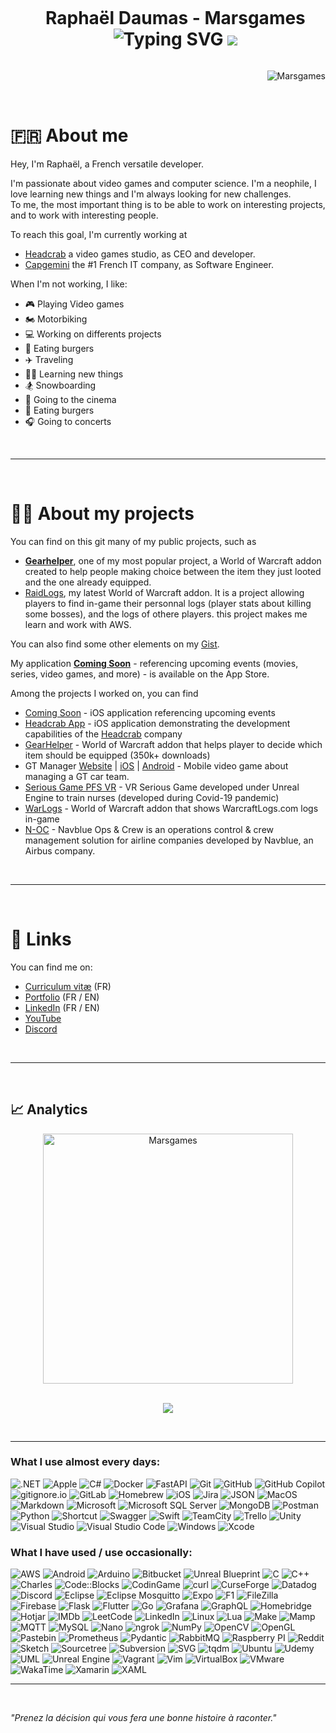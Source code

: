 <div id="user-content-toc" align="center">
  <ul>
    <summary>
      <h1 style="display: inline-block;">
          Raphaël Daumas - Marsgames <!-- 👋 -->
        <br/>
        <img src="http://readme-typing-svg.herokuapp.com?font=Roboto&size=30&pause=1000&color=ADBAC7&center=true&vCenter=true&width=300&height=45&lines=Passionate;Neophile;Independant;Stress+resistant;Competent;Decider;Curious;Insightful;Determined;Logical;Positive;Trustworthy;Loyal;Adptable;Optimistic;Humorous;Open+minded;Tenacious;Patient;Versatile;" alt="Typing SVG" />
        
<img src= 'https://capsule-render.vercel.app/api?type=rect&color=gradient&height=2.5'/>
      </h1>
    </summary>
  </ul>
</div>
<p align="right"> <img src="https://komarev.com/ghpvc/?username=Marsgames&label=Profile%20views&color=0e75b6&style=flat" alt="Marsgames" /> </p>

<br/>

# 🇫🇷 About me

Hey, I'm Raphaël, a French versatile developer.

I'm passionate about video games and computer science. I'm a neophile, I love learning new things and I'm always looking for new challenges. <br/>
To me, the most important thing is to be able to work on interesting projects, and to work with interesting people.


To reach this goal, I'm currently working at
- [Headcrab](https://headcrab.fr) a video games studio, as CEO and developer.
- [Capgemini](https://www.capgemini.com) the #1 French IT company, as Software Engineer.

When I'm not working, I like:
- 🎮 Playing Video games
- 🏍️ Motorbiking
- 💻 Working on differents projects
- 🍔 Eating burgers
- ✈️ Traveling
- 🧑‍🎓 Learning new things
- 🏂 Snowboarding
- 🍿 Going to the cinema
- 🍔 Eating burgers
- 🎧 Going to concerts

<br/>

---

<br/>

# 🧑‍💻 About my projects
You can find on this git many of my public projects, such as<br>
- [**Gearhelper**](https://github.com/Marsgames/GearHelper), one of my most popular project, a World of Warcraft addon created to help people making choice between the item they just looted and the one already equipped.
- [RaidLogs](https://github.com/Marsgames/RaidLogs), my latest World of Warcraft addon. It is a project allowing players to find in-game their personnal logs (player stats about killing some bosses), and the logs of othere players. this project makes me learn and work with AWS.

You can also find some other elements on my [Gist](https://gist.github.com/marsgames).


My application [**Coming Soon**](https://apps.apple.com/fr/app/coming-soon/id1628414836) - referencing upcoming events (movies, series, video games, and more) - is available on the App Store.

Among the projects I worked on, you can find
- [Coming Soon](https://apps.apple.com/fr/app/coming-soon/id1628414836) - iOS application referencing upcoming events
- [Headcrab App](https://testflight.apple.com/join/vKDCeKk3) - iOS application demonstrating the development capabilities of the [Headcrab](https://www.headcrab.fr) company
- [GearHelper](https://www.curseforge.com/wow/addons/gearhelper) - World of Warcraft addon that helps player to decide which item should be equipped (350k+ downloads)
- GT Manager [Website](https://tinydigitalfactory.com/gt-manager/) | [iOS](https://apps.apple.com/dz/app/gt-manager/id1537951774?l=fr) | [Android](https://play.google.com/store/apps/details?id=com.TDF.GTM&hl=fr&gl=US&pli=1) - Mobile video game about managing a GT car team.
- [Serious Game PFS VR](https://www.poleformation-sante.fr/chambre-des-erreurs-realite-virtuelle/) - VR Serious Game developed under Unreal Engine to train nurses (developed during Covid-19 pandemic)
- [WarLogs](https://www.curseforge.com/wow/addons/warlogs) - World of Warcraft addon that shows WarcraftLogs.com logs in-game
- [N-OC](https://www.navblue.aero/product/n-ops-and-crew/) - Navblue Ops & Crew is an operations control & crew management solution for airline companies developed by Navblue, an Airbus company.

<br/>

---

<br/>

<!--
🌱 I'm currently learning 🌱 
- Machine Learning. I'm working on a Unity lib that will helps developers to test their *hypercasual games*
- Some DevOps (Grafana, Docker, Kubernetes, Vagrant, etc...)
-->

<!--
**Marsgames/Marsgames** is a ✨ _special_ ✨ repository because its `README.md` (this file) appears on your GitHub profile.

Here are some ideas to get you started:

- 🔭 I’m currently working on ...
- 🌱 I’m currently learning ...
- 👯 I’m looking to collaborate on ...
- 🤔 I’m looking for help with ...
- 💬 Ask me about ...
- 📫 How to reach me: ...
- 😄 Pronouns: ...
- ⚡ Fun fact: ...
-->

# 🔗 Links
You can find me on:
- [Curriculum vitæ](https://github.com/Marsgames/Marsgames/blob/main/CV_RD_01_04_2024.pdf) (FR)
- [Portfolio](https://raphdaumas.wixsite.com/portfolio) (FR / EN)
- [LinkedIn](https://fr.linkedin.com/in/rdaumas) (FR / EN)
- [YouTube](https://www.youtube.com/user/Marsgamess)
- [Discord](http://discordapp.com/users/228593357092421642)

<br/>

---

<br/>

## 📈 Analytics

<!--
<p align=center>
  <div align=center>
    <a href="https://github.com/denvercoder1/github-readme-streak-stats" title="Go to Source">
      <img align="left" width=400 src="https://streak-stats.demolab.com/?user=Marsgames&theme=dracula&hide_border=false" alt="Marsgames" />
    </a>
    <a href="https://github.com/Marsgames/github-readme-stats" title="Go to Source">
      <img align="right" width=400 src="https://github-readme-stats.vercel.app/api?username=Marsgames&show_icons=true&include_all_commits=true&count_private=true&theme=dracula&hide_border=false" />
    </a>
  </div>
  <br><br><br><br><br><br><br><br>
  <div align=center>
    <a href="https://github.com/anuraghazra/github-readme-stats">
      <img width=335 align="center" src="https://github-readme-stats.vercel.app/api/top-langs/?username=Marsgames&langs_count=8&layout=compact&include_all_commits=true&count_private=true&theme=dracula&hide_border=false&hide=Jupyter%20Notebook" />
    </a>
  </div>
</p>

<br/>
<br/>
<br/>

<p align=center>
  <div align=center>
  <a href="https://github.com/ryo-ma/github-profile-trophy">
      <img align="center" src="https://github-profile-trophy.vercel.app/?username=marsgames&theme=dracula&column=5&margin-w=5&margin-h=5" />
    </a>
  </div>
</p>

<br/>

---

-->

<p align=center>
  <div align=center>
    <a href="https://github.com/denvercoder1/github-readme-streak-stats" title="Go to Source">
      <img align="center" width=400 src="https://streak-stats.demolab.com/?user=Marsgames&theme=dracula&hide_border=false" alt="Marsgames" />
    </a>
  </div>
  <br>
</p>

<p align=center>
  <div align=center>
  <a href="https://github.com/ryo-ma/github-profile-trophy">
      <img align="center" src="https://github-profile-trophy.vercel.app/?username=marsgames&theme=dracula&column=5&margin-w=5&margin-h=5" />
    </a>
  </div>
</p>

<br/>

---
<!-- https://home.aveek.io/GitHub-Profile-Badges/ -->

### What I use almost every days:
![.NET](https://img.shields.io/badge/.NET-512BD4.svg?style=for-the-badge&logo=dotnet&logoColor=white)
![Apple](https://img.shields.io/badge/Apple-000000.svg?style=for-the-badge&logo=Apple&logoColor=white)
![C#](https://img.shields.io/badge/C#-512BD4.svg?style=for-the-badge&logo=C#&logoColor=white)
![Docker](https://img.shields.io/badge/Docker-2496ED.svg?style=for-the-badge&logo=Docker&logoColor=white)
![FastAPI](https://img.shields.io/badge/FastAPI-009688.svg?style=for-the-badge&logo=FastAPI&logoColor=white)
![Git](https://img.shields.io/badge/Git-F05032.svg?style=for-the-badge&logo=Git&logoColor=white)
![GitHub](https://img.shields.io/badge/GitHub-181717.svg?style=for-the-badge&logo=GitHub&logoColor=white)
![GitHub Copilot](https://img.shields.io/badge/GitHub%20Copilot-000000.svg?style=for-the-badge&logo=GitHub-Copilot&logoColor=white)
![gitignore.io](https://img.shields.io/badge/gitignore.io-204ECF.svg?style=for-the-badge&logo=gitignoredotio&logoColor=white)
![GitLab](https://img.shields.io/badge/GitLab-FC6D26.svg?style=for-the-badge&logo=GitLab&logoColor=white)
![Homebrew](https://img.shields.io/badge/Homebrew-FBB040.svg?style=for-the-badge&logo=Homebrew&logoColor=black)
![iOS](https://img.shields.io/badge/iOS-000000.svg?style=for-the-badge&logo=iOS&logoColor=white)
![Jira](https://img.shields.io/badge/Jira-0052CC.svg?style=for-the-badge&logo=Jira&logoColor=white)
![JSON](https://img.shields.io/badge/JSON-000000.svg?style=for-the-badge&logo=JSON&logoColor=white)
![MacOS](https://img.shields.io/badge/macOS-000000.svg?style=for-the-badge&logo=macOS&logoColor=white)
![Markdown](https://img.shields.io/badge/Markdown-000000.svg?style=for-the-badge&logo=Markdown&logoColor=white)
![Microsoft](https://img.shields.io/badge/Microsoft-5E5E5E.svg?style=for-the-badge&logo=Microsoft&logoColor=white)
![Microsoft SQL Server](https://img.shields.io/badge/Microsoft%20SQL%20Server-CC2927.svg?style=for-the-badge&logo=Microsoft-SQL-Server&logoColor=white)
![MongoDB](https://img.shields.io/badge/MongoDB-47A248.svg?style=for-the-badge&logo=MongoDB&logoColor=white)
![Postman](https://img.shields.io/badge/Postman-FF6C37.svg?style=for-the-badge&logo=Postman&logoColor=white)
![Python](https://img.shields.io/badge/Python-3776AB.svg?style=for-the-badge&logo=Python&logoColor=white)
![Shortcut](https://img.shields.io/badge/Shortcut-58B1E4.svg?style=for-the-badge&logo=Shortcut&logoColor=white)
![Swagger](https://img.shields.io/badge/Swagger-85EA2D.svg?style=for-the-badge&logo=Swagger&logoColor=black)
![Swift](https://img.shields.io/badge/Swift-F05138.svg?style=for-the-badge&logo=Swift&logoColor=white)
![TeamCity](https://img.shields.io/badge/TeamCity-000000.svg?style=for-the-badge&logo=TeamCity&logoColor=white)
![Trello](https://img.shields.io/badge/Trello-0052CC.svg?style=for-the-badge&logo=Trello&logoColor=white)
![Unity](https://img.shields.io/badge/Unity-FFFFFF.svg?style=for-the-badge&logo=Unity&logoColor=black)
![Visual Studio](https://img.shields.io/badge/Visual%20Studio-5C2D91.svg?style=for-the-badge&logo=Visual-Studio&logoColor=white)
![Visual Studio Code](https://img.shields.io/badge/Visual%20Studio%20Code-007ACC.svg?style=for-the-badge&logo=Visual-Studio-Code&logoColor=white)
![Windows](https://img.shields.io/badge/Windows-0078D4.svg?style=for-the-badge&logo=Windows&logoColor=white)
![Xcode](https://img.shields.io/badge/Xcode-147EFB.svg?style=for-the-badge&logo=Xcode&logoColor=white)

### What I have used / use occasionally:
![AWS](https://img.shields.io/badge/Amazon%20AWS-232F3E.svg?style=for-the-badge&logo=Amazon-AWS&logoColor=white)
![Android](https://img.shields.io/badge/Android%20Studio-3DDC84.svg?style=for-the-badge&logo=Android-Studio&logoColor=white)
![Arduino](https://img.shields.io/badge/Arduino-00878F.svg?style=for-the-badge&logo=Arduino&logoColor=white)
![Bitbucket](https://img.shields.io/badge/Bitbucket-0052CC.svg?style=for-the-badge&logo=Bitbucket&logoColor=white)
![Unreal Blueprint](https://img.shields.io/badge/Blueprint-137CBD.svg?style=for-the-badge&logo=Blueprint&logoColor=white)
![C](https://img.shields.io/badge/C-A8B9CC.svg?style=for-the-badge&logo=C&logoColor=black)
![C++](https://img.shields.io/badge/C++-00599C.svg?style=for-the-badge&logo=C++&logoColor=white)
![Charles](https://img.shields.io/badge/Charles-F3F5F5.svg?style=for-the-badge&logo=Charles&logoColor=black)
![Code::Blocks](https://img.shields.io/badge/Code::Blocks-41AD48.svg?style=for-the-badge&logo=Code::Blocks&logoColor=white)
![CodinGame](https://img.shields.io/badge/CodinGame-F2BB13.svg?style=for-the-badge&logo=CodinGame&logoColor=black)
![curl](https://img.shields.io/badge/curl-073551.svg?style=for-the-badge&logo=curl&logoColor=white)
![CurseForge](https://img.shields.io/badge/CurseForge-F16436.svg?style=for-the-badge&logo=CurseForge&logoColor=white)
![Datadog](https://img.shields.io/badge/Datadog-632CA6.svg?style=for-the-badge&logo=Datadog&logoColor=white)
![Discord](https://img.shields.io/badge/Discord-5865F2.svg?style=for-the-badge&logo=Discord&logoColor=white)
![Eclipse](https://img.shields.io/badge/Eclipse%20IDE-2C2255.svg?style=for-the-badge&logo=Eclipse-IDE&logoColor=white)
![Eclipse Mosquitto](https://img.shields.io/badge/Eclipse%20Mosquitto-3C5280.svg?style=for-the-badge&logo=Eclipse-Mosquitto&logoColor=white)
![Expo](https://img.shields.io/badge/Expo-000020.svg?style=for-the-badge&logo=Expo&logoColor=white)
![F1](https://img.shields.io/badge/F1-E10600.svg?style=for-the-badge&logo=F1&logoColor=white)
![FileZilla](https://img.shields.io/badge/FileZilla-BF0000.svg?style=for-the-badge&logo=FileZilla&logoColor=white)
![Firebase](https://img.shields.io/badge/Firebase-FFCA28.svg?style=for-the-badge&logo=Firebase&logoColor=black)
![Flask](https://img.shields.io/badge/Flask-000000.svg?style=for-the-badge&logo=Flask&logoColor=white)
![Flutter](https://img.shields.io/badge/Flutter-02569B.svg?style=for-the-badge&logo=Flutter&logoColor=white)
![Go](https://img.shields.io/badge/Go-00ADD8.svg?style=for-the-badge&logo=Go&logoColor=white)
![Grafana](https://img.shields.io/badge/Grafana-F46800.svg?style=for-the-badge&logo=Grafana&logoColor=white)
![GraphQL](https://img.shields.io/badge/GraphQL-E10098.svg?style=for-the-badge&logo=GraphQL&logoColor=white)
![Homebridge](https://img.shields.io/badge/Homebridge-491F59.svg?style=for-the-badge&logo=Homebridge&logoColor=white)
![Hotjar](https://img.shields.io/badge/Hotjar-FF3C00.svg?style=for-the-badge&logo=Hotjar&logoColor=white)
![IMDb](https://img.shields.io/badge/IMDb-F5C518.svg?style=for-the-badge&logo=IMDb&logoColor=black)
![LeetCode](https://img.shields.io/badge/LeetCode-FFA116.svg?style=for-the-badge&logo=LeetCode&logoColor=white)
![LinkedIn](https://img.shields.io/badge/LinkedIn-0A66C2.svg?style=for-the-badge&logo=LinkedIn&logoColor=white)
![Linux](https://img.shields.io/badge/Linux-FCC624.svg?style=for-the-badge&logo=Linux&logoColor=black)
![Lua](https://img.shields.io/badge/Lua-2C2D72.svg?style=for-the-badge&logo=Lua&logoColor=white)
![Make](https://img.shields.io/badge/Make-6D00CC.svg?style=for-the-badge&logo=Make&logoColor=white)
![Mamp](https://img.shields.io/badge/MAMP-02749C.svg?style=for-the-badge&logo=MAMP&logoColor=white)
![MQTT](https://img.shields.io/badge/MQTT-660066.svg?style=for-the-badge&logo=MQTT&logoColor=white)
![MySQL](https://img.shields.io/badge/MySQL-4479A1.svg?style=for-the-badge&logo=MySQL&logoColor=white)
![Nano](https://img.shields.io/badge/Nano-4A90E2.svg?style=for-the-badge&logo=Nano&logoColor=white)
![ngrok](https://img.shields.io/badge/ngrok-1F1E37.svg?style=for-the-badge&logo=ngrok&logoColor=white)
![NumPy](https://img.shields.io/badge/NumPy-013243.svg?style=for-the-badge&logo=NumPy&logoColor=white)
![OpenCV](https://img.shields.io/badge/OpenCV-5C3EE8.svg?style=for-the-badge&logo=OpenCV&logoColor=white)
![OpenGL](https://img.shields.io/badge/OpenGL-5586A4.svg?style=for-the-badge&logo=OpenGL&logoColor=white)
![Pastebin](https://img.shields.io/badge/Pastebin-02456C.svg?style=for-the-badge&logo=Pastebin&logoColor=white)
![Prometheus](https://img.shields.io/badge/Prometheus-E6522C.svg?style=for-the-badge&logo=Prometheus&logoColor=white)
![Pydantic](https://img.shields.io/badge/Pydantic-E92063.svg?style=for-the-badge&logo=Pydantic&logoColor=white)
![RabbitMQ](https://img.shields.io/badge/RabbitMQ-FF6600.svg?style=for-the-badge&logo=RabbitMQ&logoColor=white)
![Raspberry PI](https://img.shields.io/badge/Raspberry%20Pi-A22846.svg?style=for-the-badge&logo=Raspberry-Pi&logoColor=white)
![Reddit](https://img.shields.io/badge/Reddit-FF4500.svg?style=for-the-badge&logo=Reddit&logoColor=white)
![Sketch](https://img.shields.io/badge/Sketch-F7B500.svg?style=for-the-badge&logo=Sketch&logoColor=black)
![Sourcetree](https://img.shields.io/badge/Sourcetree-0052CC.svg?style=for-the-badge&logo=Sourcetree&logoColor=white)
![Subversion](https://img.shields.io/badge/Subversion-809CC9.svg?style=for-the-badge&logo=Subversion&logoColor=white)
![SVG](https://img.shields.io/badge/SVG-FFB13B.svg?style=for-the-badge&logo=SVG&logoColor=black)
![tqdm](https://img.shields.io/badge/tqdm-FFC107.svg?style=for-the-badge&logo=tqdm&logoColor=black)
![Ubuntu](https://img.shields.io/badge/Ubuntu-E95420.svg?style=for-the-badge&logo=Ubuntu&logoColor=white)
![Udemy](https://img.shields.io/badge/Udemy-A435F0.svg?style=for-the-badge&logo=Udemy&logoColor=white)
![UML](https://img.shields.io/badge/UML-FABD14.svg?style=for-the-badge&logo=UML&logoColor=black)
![Unreal Engine](https://img.shields.io/badge/Unreal%20Engine-0E1128.svg?style=for-the-badge&logo=Unreal-Engine&logoColor=white)
![Vagrant](https://img.shields.io/badge/Vagrant-1868F2.svg?style=for-the-badge&logo=Vagrant&logoColor=white)
![Vim](https://img.shields.io/badge/Vim-019733.svg?style=for-the-badge&logo=Vim&logoColor=white)
![VirtualBox](https://img.shields.io/badge/VirtualBox-183A61.svg?style=for-the-badge&logo=VirtualBox&logoColor=white)
![VMware](https://img.shields.io/badge/VMware-607078.svg?style=for-the-badge&logo=VMware&logoColor=white)
![WakaTime](https://img.shields.io/badge/WakaTime-000000.svg?style=for-the-badge&logo=WakaTime&logoColor=white)
![Xamarin](https://img.shields.io/badge/Xamarin-3498DB.svg?style=for-the-badge&logo=Xamarin&logoColor=white)
![XAML](https://img.shields.io/badge/XAML-0C54C2.svg?style=for-the-badge&logo=XAML&logoColor=white)

---
<!--
<br/>
 
### What I use almost every days:
<p>
<img src="https://cdn.jsdelivr.net/gh/devicons/devicon/icons/apple/apple-original.svg" title="Apple" alt="Apple" width="40" height="40">
<img src="https://cdn.jsdelivr.net/gh/devicons/devicon/icons/bash/bash-original.svg" title="Bash" alt="Bash" width="40" height="40">
<img src="https://cdn.jsdelivr.net/gh/devicons/devicon/icons/csharp/csharp-original.svg" title="C#" alt="C#" width="40" height="40">
<img src="https://cdn.jsdelivr.net/gh/devicons/devicon/icons/debian/debian-original.svg" title="Debian" alt="Debian" width="40" height="40">
<img src="https://cdn.jsdelivr.net/gh/devicons/devicon/icons/docker/docker-original.svg" title="Docker" alt="Docker" width="40" height="40">
<img src="https://cdn.jsdelivr.net/gh/devicons/devicon/icons/git/git-original.svg" title="Git" alt="Git" width="40" height="40">
<img src="https://cdn.jsdelivr.net/gh/devicons/devicon/icons/github/github-original.svg" title="GitHub" alt="GitHub" width="40" height="40">
<img src="https://cdn.jsdelivr.net/gh/devicons/devicon/icons/google/google-original.svg" title="Goolge" alt="Goolge" width="40" height="40">
<img src="https://cdn.jsdelivr.net/gh/devicons/devicon/icons/jira/jira-original.svg" title="Jira" alt="Jira" width="40" height="40">
<img src="https://cdn.jsdelivr.net/gh/devicons/devicon/icons/markdown/markdown-original.svg" title="Markdown" alt="Markdown" width="40" height="40">
<img src="https://cdn.jsdelivr.net/gh/devicons/devicon/icons/python/python-original.svg" title="Pyhton" alt="Pyhton" width="40" height="40">
<img src="https://cdn.jsdelivr.net/gh/devicons/devicon/icons/raspberrypi/raspberrypi-original.svg" title="Raspberry" alt="Raspberry" width="40" height="40">
<img src="https://cdn.jsdelivr.net/gh/devicons/devicon/icons/safari/safari-original.svg" title="Safari" alt="Safari" width="40" height="40">
<img src="https://cdn.jsdelivr.net/gh/devicons/devicon/icons/sketch/sketch-original.svg" title="Sketch" alt="Sketch" width="40" height="40">
<img src="https://cdn.jsdelivr.net/gh/devicons/devicon/icons/ssh/ssh-original.svg" title="SSH" alt="SSH" width="40" height="40">
<img src="https://cdn.jsdelivr.net/gh/devicons/devicon/icons/swift/swift-original.svg" title="Swift" alt="Swift" width="40" height="40">
<img src="https://cdn.jsdelivr.net/gh/devicons/devicon/icons/trello/trello-plain.svg" title="Trello" alt="Trello" width="40" height="40">
<img src="https://cdn.jsdelivr.net/gh/devicons/devicon/icons/unity/unity-original.svg" title="Unity" alt="Unity" width="40" height="40">
<img src="https://cdn.jsdelivr.net/gh/devicons/devicon/icons/vscode/vscode-original.svg" title="VS Code" alt="VS Code" width="40" height="40">
<img src="https://cdn.jsdelivr.net/gh/devicons/devicon/icons/xcode/xcode-original.svg" title="Xcode" alt="Xcode" width="40" height="40">
</p>

<br/>

### What I have used / use occasionally:
<p>
<img src="https://cdn.jsdelivr.net/gh/devicons/devicon/icons/android/android-original.svg" title="Android" alt="Android" width="40" height="40">
<img src="https://cdn.jsdelivr.net/gh/devicons/devicon/icons/androidstudio/androidstudio-original.svg" title="Android studio" alt="Android Studio" width="40" height="40">
<img src="https://cdn.jsdelivr.net/gh/devicons/devicon/icons/apache/apache-original.svg" title="Apache" alt="Apache" width="40" height="40">
<img src="https://cdn.jsdelivr.net/gh/devicons/devicon/icons/arduino/arduino-original.svg" title="Arduino" alt="Arduino" width="40" height="40">
<img src="https://cdn.jsdelivr.net/gh/devicons/devicon/icons/atom/atom-original.svg" title="Atom" alt="Atom" width="40" height="40">
<img src="https://cdn.jsdelivr.net/gh/devicons/devicon/icons/bitbucket/bitbucket-original.svg" title="BitBucket" alt="BitBucket" width="40" height="40">
<img src="https://cdn.jsdelivr.net/gh/devicons/devicon/icons/c/c-original.svg" title="C" alt="C" width="40" height="40">
<img src="https://cdn.jsdelivr.net/gh/devicons/devicon/icons/cplusplus/cplusplus-original.svg" title="C++" alt="C++" width="40" height="40">
<img src="https://cdn.jsdelivr.net/gh/devicons/devicon/icons/chrome/chrome-original.svg" title="Chrome" alt="Chrome" width="40" height="40">
<img src="https://cdn.jsdelivr.net/gh/devicons/devicon/icons/confluence/confluence-original.svg" title="Confluence" alt="Confluence" width="40" height="40">
<img src="https://cdn.jsdelivr.net/gh/devicons/devicon/icons/dart/dart-original.svg" title="Dart" alt="Dart" width="40" height="40">
<img src="https://cdn.jsdelivr.net/gh/devicons/devicon/icons/facebook/facebook-original.svg" title="Facebook API" alt="Facebook API" width="40" height="40">
<img src="https://cdn.jsdelivr.net/gh/devicons/devicon/icons/figma/figma-original.svg" title="Figma" alt="Figma" width="40" height="40">
<img src="https://cdn.jsdelivr.net/gh/devicons/devicon/icons/filezilla/filezilla-plain.svg" title="FileZila" alt="FileZila" width="40" height="40">
<img src="https://cdn.jsdelivr.net/gh/devicons/devicon/icons/firebase/firebase-plain.svg" title="Firebase" alt="Firebase" width="40" height="40">
<img src="https://cdn.jsdelivr.net/gh/devicons/devicon/icons/firefox/firefox-original.svg" title="Firefox" alt="Firefox" width="40" height="40">
<img src="https://cdn.jsdelivr.net/gh/devicons/devicon/icons/flask/flask-original.svg" title="Flask" alt="Flask" width="40" height="40">
<img src="https://cdn.jsdelivr.net/gh/devicons/devicon/icons/flutter/flutter-original.svg" title="Flutter" alt="Flutter" width="40" height="40">
<img src="https://cdn.jsdelivr.net/gh/devicons/devicon/icons/gitlab/gitlab-original.svg" title="GitLab" alt="GitLab" width="40" height="40">
<img src="https://cdn.jsdelivr.net/gh/devicons/devicon/icons/go/go-original.svg" title="Go" alt="Go" width="40" height="40">
<img src="https://cdn.jsdelivr.net/gh/devicons/devicon/icons/grafana/grafana-original.svg" title="Grafana" alt="Grafana" width="40" height="40">
<img src="https://cdn.jsdelivr.net/gh/devicons/devicon/icons/java/java-original.svg" title="Java" alt="Java" width="40" height="40">
<img src="https://cdn.jsdelivr.net/gh/devicons/devicon/icons/kubernetes/kubernetes-plain.svg" title="Kubernetes" alt="Kubernetes" width="40" height="40">
<img src="https://cdn.jsdelivr.net/gh/devicons/devicon/icons/linkedin/linkedin-original.svg" title="LinedIn API" alt="LinkedIn API" width="40" height="40">
<img src="https://cdn.jsdelivr.net/gh/devicons/devicon/icons/lua/lua-original.svg" title="Lua" alt="Lua" width="40" height="40">
<img src="https://cdn.jsdelivr.net/gh/devicons/devicon/icons/linux/linux-original.svg" title="Linux" alt="Linux" width="40" height="40">
<img src="https://cdn.jsdelivr.net/gh/devicons/devicon/icons/mongodb/mongodb-original.svg" title="MongoDB" alt="MongoDB" width="40" height="40">
<img src="https://cdn.jsdelivr.net/gh/devicons/devicon/icons/mysql/mysql-original.svg" title="MySQL" alt="MySQL" width="40" height="40">
<img src="https://cdn.jsdelivr.net/gh/devicons/devicon/icons/numpy/numpy-original.svg" title="Numpy" alt="Numpy" width="40" height="40">
<img src="https://cdn.jsdelivr.net/gh/devicons/devicon/icons/opengl/opengl-original.svg" title="OpenGL" alt="OpenGL" width="40" height="40">
<img src="https://cdn.jsdelivr.net/gh/devicons/devicon/icons/qt/qt-original.svg" title="QT" alt="QT" width="40" height="40">
<img src="https://cdn.jsdelivr.net/gh/devicons/devicon/icons/r/r-original.svg" title="R & RStudio" alt="R & RStudio" width="40" height="40">
<img src="https://cdn.jsdelivr.net/gh/devicons/devicon/icons/sdl/sdl-original.svg" title="SDL" alt="SDL" width="40" height="40">
<img src="https://cdn.jsdelivr.net/gh/devicons/devicon/icons/selenium/selenium-original.svg" title="Selenium" alt="Selenium" width="40" height="40">
<img src="https://cdn.jsdelivr.net/gh/devicons/devicon/icons/slack/slack-original.svg" title="Slack" alt="Slack" width="40" height="40">
<img src="https://cdn.jsdelivr.net/gh/devicons/devicon/icons/sourcetree/sourcetree-original.svg" title="SourceTree" alt="SourceTree" width="40" height="40">
<img src="https://cdn.jsdelivr.net/gh/devicons/devicon/icons/subversion/subversion-original.svg" title="SVN" alt="SVN" width="40" height="40">
<img src="https://cdn.jsdelivr.net/gh/devicons/devicon/icons/twitter/twitter-original.svg" title="Twitter API" alt="Twitter API" width="40" height="40">
<img src="https://cdn.jsdelivr.net/gh/devicons/devicon/icons/unrealengine/unrealengine-original.svg" title="Unreal Engine" alt="Unreal Engine" width="40" height="40">
<img src="https://cdn.jsdelivr.net/gh/devicons/devicon/icons/vagrant/vagrant-original.svg" title="Vagrant" alt="Vagrant" width="40" height="40">
<img src="https://cdn.jsdelivr.net/gh/devicons/devicon/icons/visualstudio/visualstudio-plain.svg" title="Visual Studio" alt="Visual Studio" width="40" height="40">
<img src="https://cdn.jsdelivr.net/gh/devicons/devicon/icons/xamarin/xamarin-original.svg" title="Xamarin" alt="Xamarin" width="40" height="40">
<img src="https://cdn.jsdelivr.net/gh/devicons/devicon/icons/opencv/opencv-original.svg" title="OpenCV" alt="OpenCV" width="40" height="40">
<img src="https://cdn.jsdelivr.net/gh/devicons/devicon/icons/prometheus/prometheus-original.svg" title="Prometheus" alt="Prometheus" width="40" height="40">
</p>

<!-- ⚡ Fun fact: J'ai fais la piscine de 42, c'était une super expérience, j'ai rencontré des personnes super et ai beaucoup rigolé ! -->

<!--
<br>

---
-->

<br/>

*"Prenez la décision qui vous fera une bonne histoire à raconter."*
